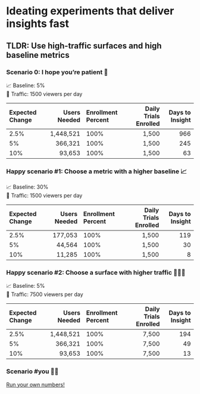 Ideating experiments that deliver insights fast
================

## TLDR: Use high-traffic surfaces and high baseline metrics

### Scenario 0: I hope you’re patient 📅

📈 Baseline: 5% <br>🚎 Traffic: 1500 viewers per day

| Expected Change | Users Needed | Enrollment Percent | Daily Trials Enrolled | Days to Insight |
| :-------------- | -----------: | :----------------- | --------------------: | --------------: |
| 2.5%            |    1,448,521 | 100%               |                 1,500 |             966 |
| 5%              |      366,321 | 100%               |                 1,500 |             245 |
| 10%             |       93,653 | 100%               |                 1,500 |              63 |

### Happy scenario \#1: Choose a metric with a higher baseline 📈

📈 Baseline: 30% <br>🚎 Traffic: 1500 viewers per day

| Expected Change | Users Needed | Enrollment Percent | Daily Trials Enrolled | Days to Insight |
| :-------------- | -----------: | :----------------- | --------------------: | --------------: |
| 2.5%            |      177,053 | 100%               |                 1,500 |             119 |
| 5%              |       44,564 | 100%               |                 1,500 |              30 |
| 10%             |       11,285 | 100%               |                 1,500 |               8 |

### Happy scenario \#2: Choose a surface with higher traffic 🚎🚕🚚

📈 Baseline: 5% <br>🚎 Traffic: 7500 viewers per day

| Expected Change | Users Needed | Enrollment Percent | Daily Trials Enrolled | Days to Insight |
| :-------------- | -----------: | :----------------- | --------------------: | --------------: |
| 2.5%            |    1,448,521 | 100%               |                 7,500 |             194 |
| 5%              |      366,321 | 100%               |                 7,500 |              49 |
| 10%             |       93,653 | 100%               |                 7,500 |              13 |

### Scenario \#you 🧑‍🔬

[Run your own
numbers\!](https://www.abtasty.com/sample-size-calculator/)

